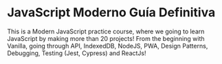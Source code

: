 # JavaScript Moderno Guía Definitiva
This is a Modern JavaScript practice course, where we going to learn JavaScript by making more than 20 projects! From the beginning with Vanilla, going through API, IndexedDB, NodeJS, PWA, Design Patterns, Debugging, Testing (Jest, Cypress) and ReactJs!